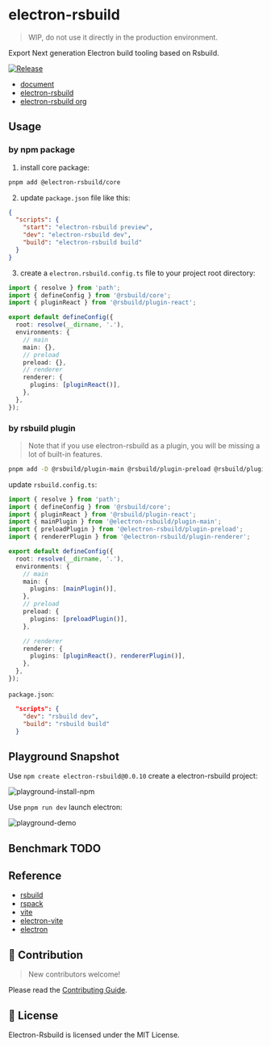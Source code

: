 # electron-rsbuild

> WIP, do not use it directly in the production environment.

Export Next generation Electron build tooling based on Rsbuild.

[![Release](https://github.com/electron-rsbuild/electron-rsbuild/actions/workflows/release.yml/badge.svg)](https://github.com/electron-rsbuild/electron-rsbuild/actions/workflows/release.yml)

- [document](https://electron-rsbuild.org/)
- [electron-rsbuild](https://github.com/electron-rsbuild/electron-rsbuild/)
- [electron-rsbuild org](https://github.com/electron-rsbuild/)

## Usage

### by npm package

1. install core package:

```sh
pnpm add @electron-rsbuild/core
```

2. update `package.json` file like this:

```json
{
  "scripts": {
    "start": "electron-rsbuild preview",
    "dev": "electron-rsbuild dev",
    "build": "electron-rsbuild build"
  }
}
```

3. create a `electron.rsbuild.config.ts` file to your project root directory:

```ts
import { resolve } from 'path';
import { defineConfig } from '@rsbuild/core';
import { pluginReact } from '@rsbuild/plugin-react';

export default defineConfig({
  root: resolve(__dirname, '.'),
  environments: {
    // main
    main: {},
    // preload
    preload: {},
    // renderer
    renderer: {
      plugins: [pluginReact()],
    },
  },
});
```

### by rsbuild plugin

> Note that if you use electron-rsbuild as a plugin, you will be missing a lot of built-in features.

```sh
pnpm add -D @rsbuild/plugin-main @rsbuild/plugin-preload @rsbuild/plugin-renderer
```

update `rsbuild.config.ts`:

```ts
import { resolve } from 'path';
import { defineConfig } from '@rsbuild/core';
import { pluginReact } from '@rsbuild/plugin-react';
import { mainPlugin } from '@electron-rsbuild/plugin-main';
import { preloadPlugin } from '@electron-rsbuild/plugin-preload';
import { rendererPlugin } from '@electron-rsbuild/plugin-renderer';

export default defineConfig({
  root: resolve(__dirname, '.'),
  environments: {
    // main
    main: {
      plugins: [mainPlugin()],
    },
    // preload
    preload: {
      plugins: [preloadPlugin()],
    },

    // renderer
    renderer: {
      plugins: [pluginReact(), rendererPlugin()],
    },
  },
});
```

`package.json`:

```json
  "scripts": {
    "dev": "rsbuild dev",
    "build": "rsbuild build"
  }

```

## Playground Snapshot

Use `npm create electron-rsbuild@0.0.10` create a electron-rsbuild project:

![playground-install-npm](https://electron-rsbuild.org/playground/playground-install-npm.png)

Use `pnpm run dev` launch electron:

![playground-demo](https://electron-rsbuild.org/playground/playground-demo.png)

## Benchmark TODO

## Reference

- [rsbuild](https://github.com/web-infra-dev/rsbuild)
- [rspack](https://github.com/web-infra-dev/rspack)
- [vite](https://github.com/vitejs/vite)
- [electron-vite](https://github.com/alex8088/electron-vite)
- [electron](https://github.com/electron/electron)

## 🤝 Contribution

> New contributors welcome!

Please read the [Contributing Guide](https://github.com/electron-rsbuild/electron-rsbuild/blob/main/CONTRIBUTING.md).

## 📖 License

Electron-Rsbuild is licensed under the MIT License.
